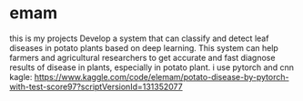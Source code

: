 # emam
this is my projects Develop a system that can classify and detect leaf diseases in potato plants based on deep learning. This system can help farmers and agricultural researchers to get accurate and fast diagnose results of disease in plants, especially in potato plant.
i use pytorch and cnn
kagle: https://www.kaggle.com/code/elemam/potato-disease-by-pytorch-with-test-score97?scriptVersionId=131352077
